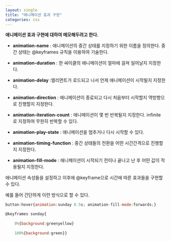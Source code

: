 ```yaml
---
layout: single
title: "애니메이션 효과 구현"
categories: css
---
```


**애니메이션 효과 구현에 대하여 메모해두려고 한다.**

- **animation-name** : 애니메이션의 중간 상태를 지정하기 위한 이름을 정의한다. 중간 상태는 @keyframes 규칙을 이용하여 기술한다.

- **animation-duration** : 한 싸이클의 애니메이션이 얼마에 걸쳐 일어날지 지정한다.

- **animation-delay** :엘리먼트가 로드되고 나서 언제 애니메이션이 시작될지 지정한다.

- **animation-direction** : 애니메이션이 종료되고 다시 처음부터 시작할지 역방향으로 진행할지 지정한다.

- **animation-iteration-count** : 애니메이션이 몇 번 반복될지 지정한다. infinite 로 지정하여 무한히 반복할 수 있다.

- **animation-play-state** : 애니메이션을 멈추거나 다시 시작할 수 있다.

- **animation-timing-function** : 중간 상태들의 전환을 어떤 시간간격으로 진행할지 지정한다.

- **animation-fill-mode** : 애니메이션이 시작되기 전이나 끝나고 난 후 어떤 값이 적용될지 지정한다.



애니메이션 속성들을 설정하고 이후에 @keyframe으로 시간에 따른 효과들을 구현할 수 있다. 

예를 들어 간단하게 이런 방식으로 할 수 있다.

```javascript
button:hover{animation:sunday 0.5s; animation-fill-mode:forwards;}

@keyframes sunday{
    
    0%{background:greenyellow}
    
    100%{background:green}}
```
